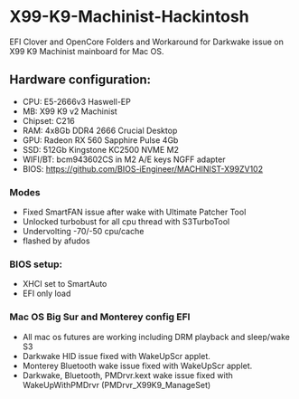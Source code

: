 # X99-K9-Machinist-Hackintosh
EFI Clover and OpenCore Folders and Workaround for Darkwake issue on X99 K9 Machinist mainboard for Mac OS. 

## Hardware configuration:
* CPU: E5-2666v3 Haswell-EP
* MB: X99 K9 v2 Machinist
* Chipset: C216
* RAM: 4x8Gb DDR4 2666 Crucial Desktop
* GPU: Radeon RX 560 Sapphire Pulse 4Gb
* SSD: 512Gb Kingstone KC2500 NVME M2
* WIFI/BT: bcm943602CS in M2 A/E keys NGFF adapter
* BIOS: https://github.com/BIOS-iEngineer/MACHINIST-X99ZV102

### Modes

* Fixed SmartFAN issue after wake with Ultimate Patcher Tool
* Unlocked turbobust for all cpu thread with S3TurboTool
* Undervolting -70/-50 cpu/cache
* flashed by afudos

### BIOS setup: 

* XHCI set to SmartAuto
* EFI only load

### Mac OS Big Sur and Monterey config EFI

* All mac os futures are working including DRM playback and sleep/wake S3
* Darkwake HID issue fixed with WakeUpScr applet. 
* Monterey Bluetooth wake issue fixed with WakeUpScr applet.
* Darkwake, Bluetooth, PMDrvr.kext wake issue fixed with WakeUpWithPMDrvr (PMDrvr_X99K9_ManageSet)
